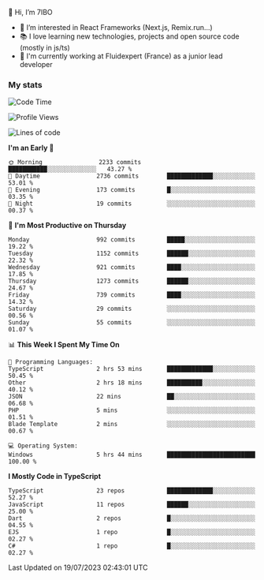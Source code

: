 👋 Hi, I’m 7IBO

- 👀 I’m interested in React Frameworks (Next.js, Remix.run...)
- 📚 I love learning new technologies, projects and open source code (mostly in js/ts)
- 💼 I'm currently working at Fluidexpert (France) as a junior lead developer

### My stats
<!--START_SECTION:waka-->
![Code Time](http://img.shields.io/badge/Code%20Time-88%20hrs%2011%20mins-blue)

![Profile Views](http://img.shields.io/badge/Profile%20Views-11-blue)

![Lines of code](https://img.shields.io/badge/From%20Hello%20World%20I%27ve%20Written-6.8%20million%20lines%20of%20code-blue)

**I'm an Early 🐤** 

```text
🌞 Morning                2233 commits        ███████████░░░░░░░░░░░░░░   43.27 % 
🌆 Daytime                2736 commits        █████████████░░░░░░░░░░░░   53.01 % 
🌃 Evening                173 commits         █░░░░░░░░░░░░░░░░░░░░░░░░   03.35 % 
🌙 Night                  19 commits          ░░░░░░░░░░░░░░░░░░░░░░░░░   00.37 % 
```
📅 **I'm Most Productive on Thursday** 

```text
Monday                   992 commits         █████░░░░░░░░░░░░░░░░░░░░   19.22 % 
Tuesday                  1152 commits        ██████░░░░░░░░░░░░░░░░░░░   22.32 % 
Wednesday                921 commits         ████░░░░░░░░░░░░░░░░░░░░░   17.85 % 
Thursday                 1273 commits        ██████░░░░░░░░░░░░░░░░░░░   24.67 % 
Friday                   739 commits         ████░░░░░░░░░░░░░░░░░░░░░   14.32 % 
Saturday                 29 commits          ░░░░░░░░░░░░░░░░░░░░░░░░░   00.56 % 
Sunday                   55 commits          ░░░░░░░░░░░░░░░░░░░░░░░░░   01.07 % 
```


📊 **This Week I Spent My Time On** 

```text
💬 Programming Languages: 
TypeScript               2 hrs 53 mins       █████████████░░░░░░░░░░░░   50.45 % 
Other                    2 hrs 18 mins       ██████████░░░░░░░░░░░░░░░   40.12 % 
JSON                     22 mins             ██░░░░░░░░░░░░░░░░░░░░░░░   06.68 % 
PHP                      5 mins              ░░░░░░░░░░░░░░░░░░░░░░░░░   01.51 % 
Blade Template           2 mins              ░░░░░░░░░░░░░░░░░░░░░░░░░   00.67 % 

💻 Operating System: 
Windows                  5 hrs 44 mins       █████████████████████████   100.00 % 
```

**I Mostly Code in TypeScript** 

```text
TypeScript               23 repos            █████████████░░░░░░░░░░░░   52.27 % 
JavaScript               11 repos            ██████░░░░░░░░░░░░░░░░░░░   25.00 % 
Dart                     2 repos             █░░░░░░░░░░░░░░░░░░░░░░░░   04.55 % 
EJS                      1 repo              █░░░░░░░░░░░░░░░░░░░░░░░░   02.27 % 
C#                       1 repo              █░░░░░░░░░░░░░░░░░░░░░░░░   02.27 % 
```




 Last Updated on 19/07/2023 02:43:01 UTC
<!--END_SECTION:waka-->
